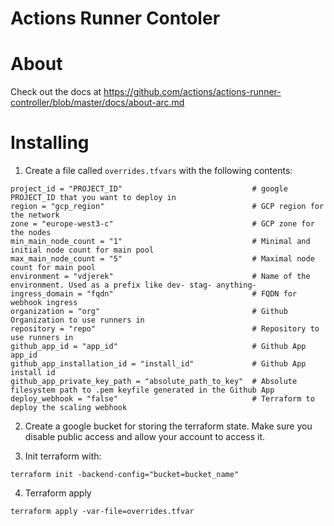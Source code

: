 <!--
    Licensed to the Apache Software Foundation (ASF) under one
    or more contributor license agreements.  See the NOTICE file
    distributed with this work for additional information
    regarding copyright ownership.  The ASF licenses this file
    to you under the Apache License, Version 2.0 (the
    "License"); you may not use this file except in compliance
    with the License.  You may obtain a copy of the License at

      http://www.apache.org/licenses/LICENSE-2.0

    Unless required by applicable law or agreed to in writing, software
    distributed under the License is distributed on an "AS IS" BASIS,
    WITHOUT WARRANTIES OR CONDITIONS OF ANY KIND, either express or implied.
    See the License for the specific language governing permissions and
    limitations under the License.
-->

# Actions Runner Contoler 

# About
Check out the docs at https://github.com/actions/actions-runner-controller/blob/master/docs/about-arc.md

# Installing
1. Create a file called `overrides.tfvars` with the following contents:
```
project_id = "PROJECT_ID"                             # google PROJECT_ID that you want to deploy in
region = "gcp_region"                                 # GCP region for the network
zone = "europe-west3-c"                               # GCP zone for the nodes
min_main_node_count = "1"                             # Minimal and initial node count for main pool
max_main_node_count = "5"                             # Maximal node count for main pool
environment = "vdjerek"                               # Name of the environment. Used as a prefix like dev- stag- anything-
ingress_domain = "fqdn"                               # FQDN for webhook ingress
organization = "org"                                  # Github Organization to use runners in
repository = "repo"                                   # Repository to use runners in
github_app_id = "app_id"                              # Github App app_id
github_app_installation_id = "install_id"             # Github App install id
github_app_private_key_path = "absolute_path_to_key"  # Absolute filesystem path to .pem keyfile generated in the Github App
deploy_webhook = "false"                              # Terraform to deploy the scaling webhook
```

2. Create a google bucket for storing the terraform state. Make sure you disable public access and allow your account to access it. 

3.  Init terraform with: 
```
terraform init -backend-config="bucket=bucket_name"
```
4. Terraform apply
```
terraform apply -var-file=overrides.tfvar
```